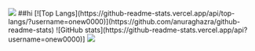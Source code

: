 <img src="https://capsule-render.vercel.app/api?type=waving&color=BDBDC8&height=150&section=header" />
##hi
[![Top Langs](https://github-readme-stats.vercel.app/api/top-langs/?username=onew0000)](https://github.com/anuraghazra/github-readme-stats)
![GitHub stats](https://github-readme-stats.vercel.app/api?username=onew0000)]
<img src="https://capsule-render.vercel.app/api?type=waving&color=BDBDC8&height=150&section=footer" />
